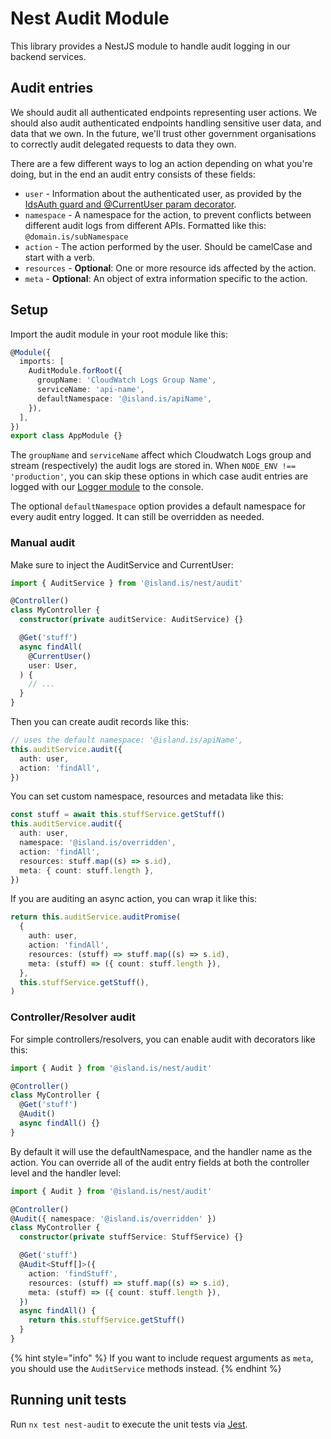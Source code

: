 <!-- gitbook-navigation: "Audit" -->

# Nest Audit Module

This library provides a NestJS module to handle audit logging in our backend services.

## Audit entries

We should audit all authenticated endpoints representing user actions. We should also audit authenticated endpoints handling sensitive user data, and data that we own. In the future, we'll trust other government organisations to correctly audit delegated requests to data they own.

There are a few different ways to log an action depending on what you're doing, but in the end an audit entry consists of these fields:

- `user` - Information about the authenticated user, as provided by the [IdsAuth guard and @CurrentUser param decorator](../../auth-nest-tools).
- `namespace` - A namespace for the action, to prevent conflicts between different audit logs from different APIs. Formatted like this: `@domain.is/subNamespace`
- `action` - The action performed by the user. Should be camelCase and start with a verb.
- `resources` - **Optional**: One or more resource ids affected by the action.
- `meta` - **Optional**: An object of extra information specific to the action.

## Setup

Import the audit module in your root module like this:

```typescript
@Module({
  imports: [
    AuditModule.forRoot({
      groupName: 'CloudWatch Logs Group Name',
      serviceName: 'api-name',
      defaultNamespace: '@island.is/apiName',
    }),
  ],
})
export class AppModule {}
```

The `groupName` and `serviceName` affect which Cloudwatch Logs group and stream (respectively) the audit logs are stored in. When `NODE_ENV !== 'production'`, you can skip these options in which case audit entries are logged with our [Logger module](../../logging) to the console.

The optional `defaultNamespace` option provides a default namespace for every audit entry logged. It can still be overridden as needed.

### Manual audit

Make sure to inject the AuditService and CurrentUser:

```typescript
import { AuditService } from '@island.is/nest/audit'

@Controller()
class MyController {
  constructor(private auditService: AuditService) {}

  @Get('stuff')
  async findAll(
    @CurrentUser()
    user: User,
  ) {
    // ...
  }
}
```

Then you can create audit records like this:

```typescript
// uses the default namespace: '@island.is/apiName',
this.auditService.audit({
  auth: user,
  action: 'findAll',
})
```

You can set custom namespace, resources and metadata like this:

```typescript
const stuff = await this.stuffService.getStuff()
this.auditService.audit({
  auth: user,
  namespace: '@island.is/overridden',
  action: 'findAll',
  resources: stuff.map((s) => s.id),
  meta: { count: stuff.length },
})
```

If you are auditing an async action, you can wrap it like this:

```typescript
return this.auditService.auditPromise(
  {
    auth: user,
    action: 'findAll',
    resources: (stuff) => stuff.map((s) => s.id),
    meta: (stuff) => ({ count: stuff.length }),
  },
  this.stuffService.getStuff(),
)
```

### Controller/Resolver audit

For simple controllers/resolvers, you can enable audit with decorators like this:

```typescript
import { Audit } from '@island.is/nest/audit'

@Controller()
class MyController {
  @Get('stuff')
  @Audit()
  async findAll() {}
}
```

By default it will use the defaultNamespace, and the handler name as the action. You can override all of the audit entry fields at both the controller level and the handler level:

```typescript
import { Audit } from '@island.is/nest/audit'

@Controller()
@Audit({ namespace: '@island.is/overridden' })
class MyController {
  constructor(private stuffService: StuffService) {}

  @Get('stuff')
  @Audit<Stuff[]>({
    action: 'findStuff',
    resources: (stuff) => stuff.map((s) => s.id),
    meta: (stuff) => ({ count: stuff.length }),
  })
  async findAll() {
    return this.stuffService.getStuff()
  }
}
```

{% hint style="info" %}
If you want to include request arguments as `meta`, you should use the `AuditService` methods instead.
{% endhint %}

## Running unit tests

Run `nx test nest-audit` to execute the unit tests via [Jest](https://jestjs.io).

